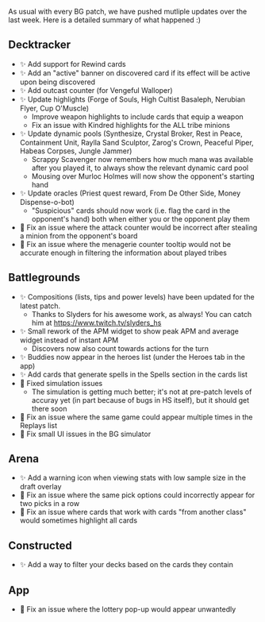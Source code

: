 As usual with every BG patch, we have pushed mutliple updates over the last week. Here is a detailed summary of what happened :)

## Decktracker

- ✨ Add support for Rewind cards
- ✨ Add an "active" banner on discovered card if its effect will be active upon being discovered
- ✨ Add outcast counter (for Vengeful Walloper)
- ✨ Update highlights (Forge of Souls, High Cultist Basaleph, Nerubian Flyer, Cup O'Muscle)
    - Improve weapon highlights to include cards that equip a weapon
    - Fix an issue with Kindred highlights for the ALL tribe minions
- ✨ Update dynamic pools (Synthesize, Crystal Broker, Rest in Peace, Containment Unit, Raylla Sand Sculptor, Zarog's Crown, Peaceful Piper, Habeas Corpses, Jungle Jammer)
    - Scrappy Scavenger now remembers how much mana was available after you played it, to always show the relevant dynamic card pool
    - Mousing over Murloc Holmes will now show the opponent's starting hand
- ✨ Update oracles (Priest quest reward, From De Other Side, Money Dispense-o-bot)
    - "Suspicious" cards should now work (i.e. flag the card in the opponent's hand) both when either you or the opponent play them
- 🐞 Fix an issue where the attack counter would be incorrect after stealing a minion from the opponent's board
- 🐞 Fix an issue where the menagerie counter tooltip would not be accurate enough in filtering the information about played tribes

## Battlegrounds

- ✨ Compositions (lists, tips and power levels) have been updated for the latest patch.
    - Thanks to Slyders for his awesome work, as always! You can catch him at https://www.twitch.tv/slyders_hs
- ✨ Small rework of the APM widget to show peak APM and average widget instead of instant APM
    - Discovers now also count towards actions for the turn
- ✨ Buddies now appear in the heroes list (under the Heroes tab in the app)
- ✨ Add cards that generate spells in the Spells section in the cards list
- 🐞 Fixed simulation issues
    - The simulation is getting much better; it's not at pre-patch levels of accuray yet (in part because of bugs in HS itself), but it should get there soon
- 🐞 Fix an issue where the same game could appear multiple times in the Replays list
- 🐞 Fix small UI issues in the BG simulator

## Arena

- ✨ Add a warning icon when viewing stats with low sample size in the draft overlay
- 🐞 Fix an issue where the same pick options could incorrectly appear for two picks in a row
- 🐞 Fix an issue where cards that work with cards "from another class" would sometimes highlight all cards

## Constructed

- ✨ Add a way to filter your decks based on the cards they contain

## App

- 🐞 Fix an issue where the lottery pop-up would appear unwantedly
